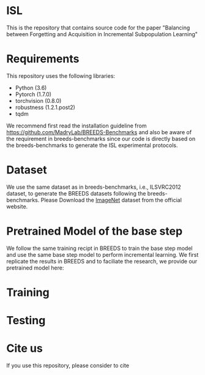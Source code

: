 # ISL

This is the repository that contains source code for the paper "Balancing between Forgetting and Acquisition in Incremental Subpopulation Learning"


# Requirements
This repository uses the following libraries:

- Python (3.6)
- Pytorch (1.7.0)
- torchvision (0.8.0)
- robustness (1.2.1.post2)
- tqdm

We recommend first read the installation guideline from https://github.com/MadryLab/BREEDS-Benchmarks and also be aware of the requirement in breeds-benchmarks since our code is directly based on the breeds-benchmarks to generate the ISL experimental protocols.

# Dataset
We use the same dataset as in breeds-benchmarks, i.e., ILSVRC2012 dataset, to generate the BREEDS datasets following the breeds-benchmarks. Please Download the [ImageNet](http://www.image-net.org/) dataset from the official website.

# Pretrained Model of the base step
We follow the same training recipt in BREEDS to train the base step model and use the same base step model to perform incremental learning. We first replicate the results in BREEDS and to faciliate the research, we provide our pretrained model here:

# Training

# Testing

# Cite us
If you use this repository, please consider to cite
